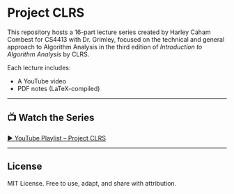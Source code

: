 
# Project CLRS

This repository hosts a 16-part lecture series created by Harley Caham Combest for CS4413 with Dr. Grimley, focused on the technical and general approach to Algorithm Analysis in the third edition of *Introduction to Algorithm Analysis* by CLRS.

Each lecture includes:
- A YouTube video
- PDF notes (LaTeX-compiled)

---

## 📺 Watch the Series

[▶️ YouTube Playlist – Project CLRS](https://www.youtube.com/playlist?list=PL0KmvrFqDNuvm-JNNkd6OLspi7gnn-rZt)
  
---

## License  

MIT License. Free to use, adapt, and share with attribution.  
